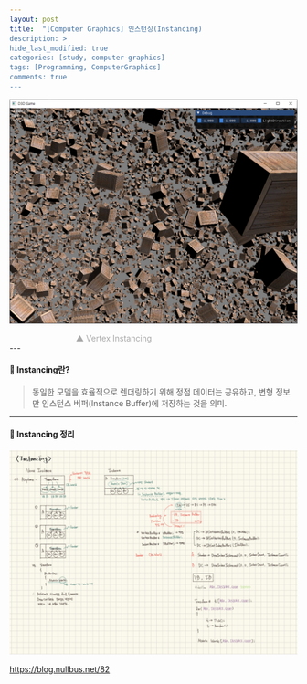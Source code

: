 ```yaml
---
layout: post
title:  "[Computer Graphics] 인스턴싱(Instancing)
description: >
hide_last_modified: true
categories: [study, computer-graphics]
tags: [Programming, ComputerGraphics]
comments: true
---
```

<p align="center">
  <img src="../../../assets/img/blog/computer_graphics/instancing_vertex.png" style="width: 832px; height: auto;" />
</p>
<span style="color:darkgray; font-size:14px;">&emsp;&emsp;&emsp;&emsp;&emsp;&emsp;&emsp;&emsp; ▲ Vertex Instancing </span>
<br>
---

#### 📼 Instancing란?
> 동일한 모델을 효율적으로 렌더링하기 위해 정점 데이터는 공유하고, 변형 정보만 인스턴스 버퍼(Instance Buffer)에 저장하는 것을 의미.

---

#### 📼 Instancing 정리

<p align="center">
  <img src="../../../assets/img/blog/computer_graphics/instancing.jpg" style="width: 832px; height: auto;" />
</p>

https://blog.nullbus.net/82
